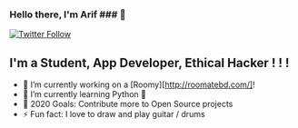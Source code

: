 ### Hello there, I'm Arif ### 👋


[![Twitter Follow](https://img.shields.io/twitter/follow/arifuzzaman_bm?color=1DA1F2&logo=twitter&style=for-the-badge)](https://twitter.com/intent/follow?original_referer=https%3A%2F%2Fgithub.com%2Farifuzzaman_bm&screen_name=arifuzzaman_bm)

## I'm a Student, App Developer, Ethical Hacker ! ! !

- 🔭 I’m currently working on a [Roomy][http://roomatebd.com/]!
- 🌱 I’m currently learning Python :snake:
- 🥅 2020 Goals: Contribute more to Open Source projects
- ⚡ Fun fact: I love to draw and play guitar / drums
